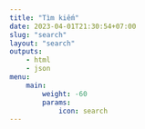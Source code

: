 ```yaml
---
title: "Tìm kiếm"
date: 2023-04-01T21:30:54+07:00
slug: "search"
layout: "search"
outputs:
    - html
    - json
menu:
    main:
        weight: -60
        params: 
            icon: search
---
```


